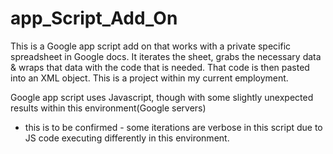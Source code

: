 # app_Script_Add_On
This is a Google app script add on that works with a private specific spreadsheet in Google docs.
It iterates the sheet, grabs the necessary data & wraps that data with the code that is needed. 
That code is then pasted into an XML object. This is a project within my current employment.

Google app script uses Javascript, though with some slightly unexpected results within this environment(Google servers) 
- this is to be confirmed - some iterations are verbose in this script due to JS code executing differently in this 
environment.
